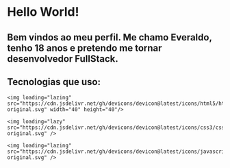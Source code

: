 # Hello World!

## Bem vindos ao meu perfil. Me chamo Everaldo, tenho 18 anos e pretendo me tornar desenvolvedor FullStack.

## Tecnologias que uso:

  
    <img loading="lazing" src="https://cdn.jsdelivr.net/gh/devicons/devicon@latest/icons/html5/html5-original.svg" width="40" height="40"/>
    
    <img loading="lazy" src="https://cdn.jsdelivr.net/gh/devicons/devicon@latest/icons/css3/css3-original.svg" />
          
    <img loading="lazing" src="https://cdn.jsdelivr.net/gh/devicons/devicon@latest/icons/javascript/javascript-original.svg" />
    
          

<!--
**Everaldo451/Everaldo451** is a ✨ _special_ ✨ repository because its `README.md` (this file) appears on your GitHub profile.

Here are some ideas to get you started:

- 🔭 I’m currently working on ...
- 🌱 I’m currently learning ...
- 👯 I’m looking to collaborate on ...
- 🤔 I’m looking for help with ...
- 💬 Ask me about ...
- 📫 How to reach me: ...
- 😄 Pronouns: ...
- ⚡ Fun fact: ...
-->
